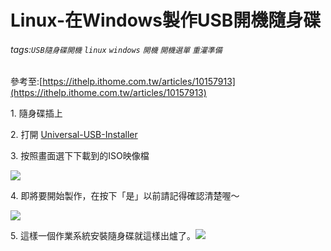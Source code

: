 # Linux-在Windows製作USB開機隨身碟
###### tags:`USB隨身碟開機` `linux` `windows` `開機` `開機選單` `重灌準備`
 參考至:[https://ithelp.ithome.com.tw/articles/10157913](https://ithelp.ithome.com.tw/articles/10157913)

1\. 隨身碟插上

2\. 打開 [Universal-USB-Installer](http://www.pendrivelinux.com/universal-usb-installer-easy-as-1-2-3/)

3\. 按照畫面選下下載到的ISO映像檔

![](https://lh4.googleusercontent.com/XvhNdxMSVPDOz6Ky9opwPpu3sDfwLmzXAHrZbXRv7oKEX7tcnkE4c65vHGcP0u8ovE5S5SES2z2rTqygEB1q2OXQdfVhlTtSnHBzVsE10LCym2EcqdtdJJczRmF45cVqXuQ4r4S2)

4\. 即將要開始製作，在按下「是」以前請記得確認清楚喔～

![](https://lh4.googleusercontent.com/-TE2fNPf1jHG0yTZgEfzjU0bDyr3Ng8-aIbMHzrFf2_A0NO304ITXdgpNgW2twny_W5xIkhWXVX_Li3_qie02SSkgqoFNybjWtjfDxIfnxCT5vQGi4OzqKnAwbYKbsHhPxnlETuP)

5\. 這樣一個作業系統安裝隨身碟就這樣出爐了。![](https://lh4.googleusercontent.com/4pxWwMFwIoydnv0itY9L_pzAAW1aj2o40j6ZjNXKMgyF78C3d1cbeL74WQ35Y71LSYSKiBz4jDbRl3NJ8DA4Ut4RP_kRktseVlD3GJVS3WbbUzHtdL0Frfpd2nXo9ZYDU8_4jUbV)